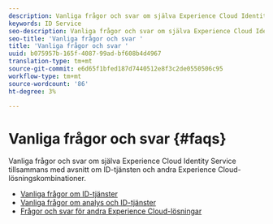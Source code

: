 ```yaml
---
description: Vanliga frågor och svar om själva Experience Cloud Identity Service tillsammans med avsnitt om ID-tjänsten och andra Experience Cloud-lösningskombinationer.
keywords: ID Service
seo-description: Vanliga frågor och svar om själva Experience Cloud Identity Service tillsammans med avsnitt om ID-tjänsten och andra Experience Cloud-lösningskombinationer.
seo-title: 'Vanliga frågor och svar '
title: 'Vanliga frågor och svar '
uuid: b075957b-165f-4087-99ad-bf608b4d4967
translation-type: tm+mt
source-git-commit: e6d65f1bfed187d7440512e8f3c2de0550506c95
workflow-type: tm+mt
source-wordcount: '86'
ht-degree: 3%

---
```



# Vanliga frågor och svar {#faqs}

Vanliga frågor och svar om själva Experience Cloud Identity Service tillsammans med avsnitt om ID-tjänsten och andra Experience Cloud-lösningskombinationer.

* [Vanliga frågor om ID-tjänster](faq.md)
* [Vanliga frågor om analys och ID-tjänster](analytics-faq.md)
* [Frågor och svar för andra Experience Cloud-lösningar](other-faq.md)
